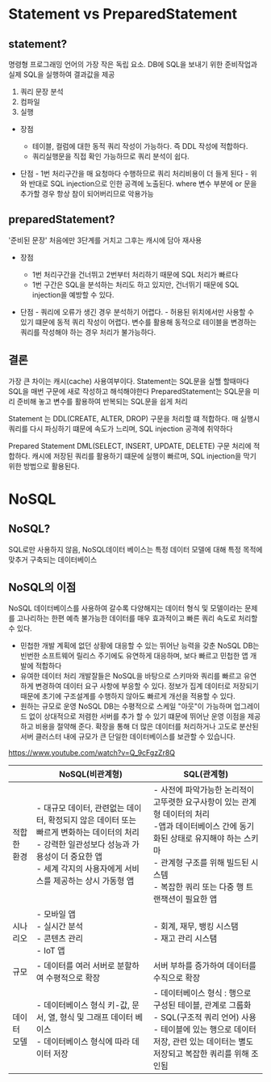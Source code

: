 # Statement vs PreparedStatement

## statement?
명령형 프로그래밍 언어의 가장 작은 독립 요소.
DB에 SQL을 보내기 위한 준비작업과 실제 SQL을 실행하여 결과값을 제공
  1) 쿼리 문장 분석
  2) 컴파일
  3) 실행

  - 장점
    - 테이블, 컬럼에 대한 동적 쿼리 작성이 가능하다. 즉 DDL 작성에 적합하다.
    - 쿼리실행문을 직접 확인 가능하므로 쿼리 분석이 쉽다.
    
   - 단점
    - 1번 처리구간을 매 요청마다 수행하므로 쿼리 처리비용이 더 들게 된다
    - 위와 반대로 SQL injection으로 인한 공격에 노출된다.
      where 변수 부분에 or 문을 추가할 경우 항상 참이 되어버리므로 악용가능

## preparedStatement?
'준비된 문장'
  처음에만 3단계를 거치고 그후는 캐시에 담아 재사용

  - 장점
    - 1번 처리구간을 건너뛰고 2번부터 처리하기 때문에 SQL 처리가 빠르다
    - 1번 구간은 SQL을 분석하는 처리도 하고 있지만, 건너뛰기 때문에 SQL injection을 예방할 수 있다.
    
   - 단점
    - 쿼리에 오류가 생긴 경우 분석하기 어렵다. 
    - 허용된 위치에서만 사용할 수 있기 떄문에 동적 쿼리 작성이 어렵다.
      변수를 활용해 동적으로 테이블을 변경하는 쿼리를 작성해야 하는 경우 처리가 불가능하다.

## 결론
  가장 큰 차이는 캐시(cache) 사용여부이다.
  Statement는 SQL문을 실핼 할때마다 SQL을 매번 구문에 새로 작성하고 해석해야한다
  PreparedStatement는 SQL문을 미리 준비해 놓고 변수를 활용하여 반복되는 SQL문을 쉽게 처리

  Statement 는 DDL(CREATE, ALTER, DROP) 구문을 처리할 떄 적합하다.
  매 실행시 쿼리를 다시 파싱하기 떄문에 속도가 느리며, SQL injection 공격에 취약하다
  
  Prepared Statement DML(SELECT, INSERT, UPDATE, DELETE) 구문 처리에 적합하다.
  캐시에 저장된 쿼리를 활용하기 떄문에 실행이 빠르며, SQL injection을 막기 위한 방법으로 활용된다.
  
  
  # NoSQL
  
  ## NoSQL?
 SQL로만 사용하지 않음, NoSQL데이터 베이스는 특정 데이터 모델에 대해 특정 목적에 맞추거 구축되는 데이터베이스
 
  ## NoSQL의 이점
  NoSQL 데이터베이스를 사용하여 갈수록 다양해지는 데이터 형식 및 모델이라는 문제를 고나리하는 한편 예측 불가능한 데이터를 매우 효과적이고 빠른 쿼리 속도로 처리할 수 있다.
   - 민첩한 개발
    계획에 없던 상황에 대응할 수 있는 뛰어난 능력을 갖춘 NoSQL DB는 빈번한 소프트웨어 릴리스 주기에도 유연하게 대응하며, 보다 빠르고 민첩한 앱 개발에 적합하다
   - 유여한 데이터 처리
     개발잘들은 NoSQL을 바탕으로 스키마와 쿼리를 빠르고 유연하게 변경하여 데이터 요구 사항에 부응할 수 있다. 정보가 집계 데이터로 저장되기 때문에 초기에 구조설계를 수행하지 않아도 빠르게 개선을 적용할 수 있다.
   - 원하는 규모로 운영
     NoSQL DB는 수평적으로 스케일 "아웃"이 가능하며 업그레이드 없이 상대적으로 저렴한 서버를 추가 할 수 있기 떄문에 뛰어난 운영 이점을 제공하고 비용을 절약해 준다. 확장을 통해 더 많은 데이터를 처리하거나 고도로 분산된 서버 클러스터 내에 규모가 큰 단일한 데이터베이스를 보관할 수 있습니다.
 
  https://www.youtube.com/watch?v=Q_9cFgzZr8Q
  
|  | NoSQL(비관계형)  | SQL(관계형)|
| ------ | --- | --- |
| 적합한 환경 | - 대규모 데이터, 관련없는 데이터, 확정되지 않은 데이터 또는 빠르게 변화하는 데이터의 처리 </br> - 강력한 일관성보다 성능과 가용성이 더 중요한 앱 </br> - 세계 각지의 사용자에게 서비스를 제공하는 상시 가동형 앱  | - 사전에 파악가능한 논리적이고뚜렷한 요구사항이 있는 관계형 데이터의 처리 </br>  -앱과 데이터베이스 간에 동기화된 상태로 유지해야 하는 스키마 </br> - 관계형 구조를 위해 빌드된 시스템 </br>  - 복잡한 쿼리 또는 다중 행 트랜잭션이 필요한 앱  |
| 시나리오 | - 모바일 앱 </br> - 실시간 분석 </br> - 콘텐츠 관리 </br> - IoT 앱  | - 회계, 재무, 뱅킹 시스탬 </br> - 재고 관리 시스탬 |
| 규모 | - 데이터를 여러 서버로 분할하여 수평적으로 확장   | 서버 부하를 증가하여 데이터를 수직으로 확장   |
| 데이터 모델 | - 데이터베이스 형식 키-값, 문서, 열, 형식 및 그래프 데이터 베이스 </br> - 데이터베이스 형식에 따라 데이터 저장  | - 데이터베이스 형식 : 행으로 구성된 테이블, 관계로 그룹화 </br> - SQL(구조적 쿼리 언어) 사용 </br> - 테이블에 있는 행으로 데이터 저장, 관련 있는 데이터는 별도 저장되고 복잡한 쿼리를 위해 조인됨   |
